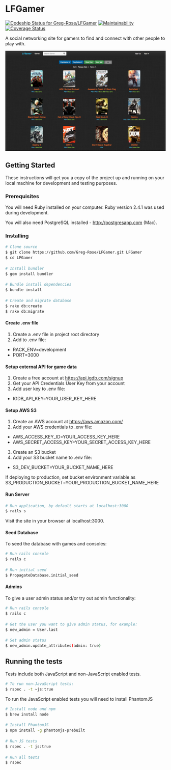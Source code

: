 # LFGamer

[![Codeship Status for Greg-Rose/LFGamer](https://app.codeship.com/projects/7818bf70-3f49-0135-80bf-5264315189ea/status?branch=master)](https://app.codeship.com/projects/229751)
[![Maintainability](https://api.codeclimate.com/v1/badges/b7b23ae35fa92e7fc787/maintainability)](https://codeclimate.com/github/Greg-Rose/LFGamer/maintainability)
[![Coverage Status](https://coveralls.io/repos/github/Greg-Rose/LFGamer/badge.svg?branch=master)](https://coveralls.io/github/Greg-Rose/LFGamer?branch=master)

A social networking site for gamers to find and connect with other people to play with.

![alt text](/demo-screenshot.png "Demo Screenshot")

## Getting Started

These instructions will get you a copy of the project up and running on your local machine for development and testing purposes.

### Prerequisites

You will need Ruby installed on your computer. Ruby version 2.4.1 was used during development.

You will also need PostgreSQL installed - http://postgresapp.com (Mac).

### Installing

```bash
# Clone source
$ git clone https://github.com/Greg-Rose/LFGamer.git LFGamer
$ cd LFGamer

# Install bundler
$ gem install bundler

# Bundle install dependencies
$ bundle install

# Create and migrate database
$ rake db:create
$ rake db:migrate
```

#### Create .env file

1. Create a .env file in project root directory
2. Add to .env file:
  * RACK_ENV=development
  * PORT=3000

#### Setup external API for game data

1. Create a free account at https://api.igdb.com/signup
2. Get your API Credentials User Key from your account
3. Add user key to .env file:
  * IGDB_API_KEY=YOUR_USER_KEY_HERE

#### Setup AWS S3

1. Create an AWS account at https://aws.amazon.com/
2. Add your AWS credentials to .env file:
  * AWS_ACCESS_KEY_ID=YOUR_ACCESS_KEY_HERE
  * AWS_SECRET_ACCESS_KEY=YOUR_SECRET_ACCESS_KEY_HERE
3. Create an S3 bucket
4. Add your S3 bucket name to .env file:
  * S3_DEV_BUCKET=YOUR_BUCKET_NAME_HERE

If deploying to production, set bucket environment variable as S3_PRODUCTION_BUCKET=YOUR_PRODUCTION_BUCKET_NAME_HERE

#### Run Server

```bash
# Run application, by default starts at localhost:3000
$ rails s
```

Visit the site in your browser at localhost:3000.

#### Seed Database

To seed the database with games and consoles:

```bash
# Run rails console
$ rails c

# Run initial seed
$ PropagateDatabase.initial_seed
```

#### Admins

To give a user admin status and/or try out admin functionality:

```bash
# Run rails console
$ rails c

# Get the user you want to give admin status, for example:
$ new_admin = User.last

# Set admin status
$ new_admin.update_attributes(admin: true)
```

## Running the tests

Tests include both JavaScript and non-JavaScript enabled tests.

```bash
# To run non-JavaScript tests:
$ rspec . -t ~js:true
```

To run the JavaScript enabled tests you will need to install PhantomJS

```bash
# Install node and npm
$ brew install node

# Install PhantomJS
$ npm install -g phantomjs-prebuilt

# Run JS tests
$ rspec . -t js:true

# Run all tests
$ rspec
```
